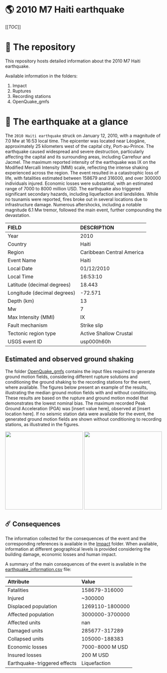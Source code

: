 # 🌎 2010 M7 Haiti earthquake
[[_TOC_]]

# 📂 The repository

This repository hosts detailed information about the 2010 M7 Haiti earthquake.

Available information in the folders:

1. Impact
2. Ruptures
3. Recording stations
4. OpenQuake_gmfs


# 🚀 The earthquake at a glance 

The `2010 Haiti earthquake` struck on January 12, 2010, with a magnitude of 7.0 Mw at 16:53 local time. The epicenter was located near Léogâne, approximately 25 kilometers west of the capital city, Port-au-Prince. The earthquake caused widespread and severe destruction, particularly affecting the capital and its surrounding areas, including Carrefour and Jacmel. The maximum reported intensity of the earthquake was IX on the Modified Mercalli Intensity (MMI) scale, reflecting the intense shaking experienced across the region. The event resulted in a catastrophic loss of life, with fatalities estimated between 158679 and 316000, and over 300000 individuals injured. Economic losses were substantial, with an estimated range of 7000 to 8000 million USD. The earthquake also triggered significant secondary hazards, including liquefaction and landslides. While no tsunamis were reported, fires broke out in several locations due to infrastructure damage. Numerous aftershocks, including a notable magnitude 6.1 Mw tremor, followed the main event, further compounding the devastation.

| FIELD | DESCRIPTION |
|:-------|:-------------|
| Year | 2010 |
| Country | Haiti |
| Region | Caribbean Central America |
| Event Name | Haiti |
| Local Date | 01/12/2010 |
| Local Time | 16:53:10 |
| Latitude (decimal degrees) | 18.443 |
| Longitude (decimal degrees) | -72.571 |
| Depth (km) | 13 |
| Mw | 7 |
| Max Intensity (MMI) | IX |
| Fault mechanism | Strike slip |
| Tectonic region type | Active Shallow Crustal |
| USGS event ID | usp000h60h |

## Estimated and observed ground shaking

The folder [OpenQuake_gmfs](./OpenQuake_gmfs/) contains the input files required to generate ground motion fields, considering different rupture solutions and conditioning the ground shaking to the recording stations for the event, where available. The figures below present an example of the results, illustrating the median ground motion fields with and without conditioning. These results are based on the rupture and ground motion model that demonstrates the lowest nominal bias. The maximum recorded Peak Ground Acceleration (PGA) was [insert value here], observed at [insert location here]. If no seismic station data were available for the event, the generated ground motion fields are shown without conditioning to recording stations, as illustrated in the figures.

<img src="./4_OpenQuake_gmfs/median_gmf_stations_none.png" height="250">
<img src="./4_OpenQuake_gmfs/median_gmf_stations_seismic.png" height="250">

## ☄️ Consequences

The information collected for the consequences of the event and the corresponding references is available in the [Impact](./Impact) folder. When available, information at different geographical levels is provided considering the building damage, economic losses and human impact.

A summary of the main consequences of the event is available in the [earthquake_information.csv](./earthquake_information.csv) file:

| Attribute | Value |
|:-------|:-------------|
| Fatalities | 158679-316000 |
| Injured | ~300000 |
| Displaced population | 1269110-1800000 |
| Affected population | 3000000-3700000 |
| Affected units | nan |
| Damaged units | 285677-317289 |
| Collapsed units | 105000-188383 |
| Economic losses | 7000-8000 M USD |
| Insured losses | 200 M USD |
| Earthquake-triggered effects | Liquefaction |
